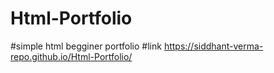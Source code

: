 # Html-Portfolio
#simple html begginer portfolio
#link https://siddhant-verma-repo.github.io/Html-Portfolio/
